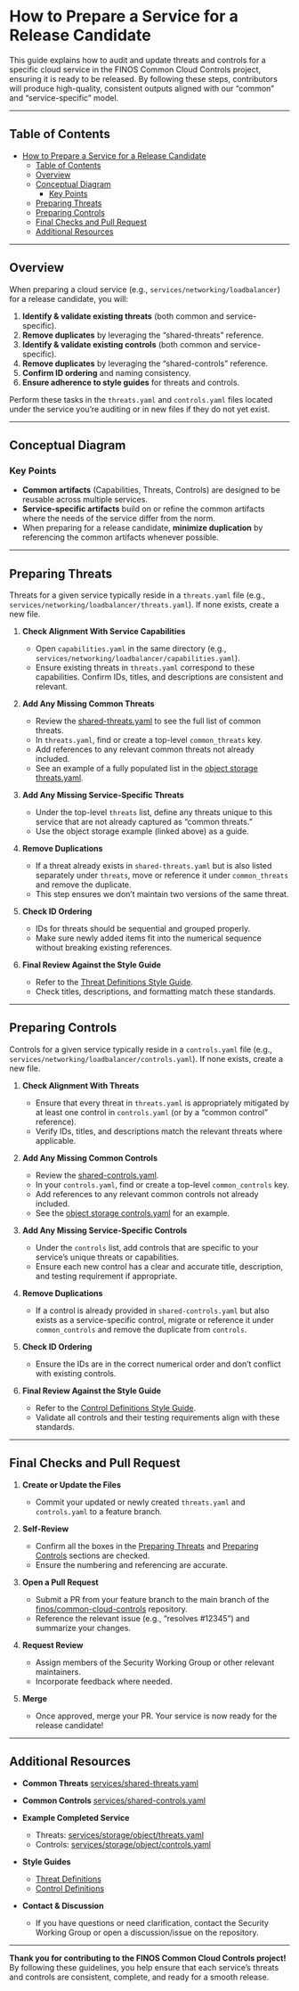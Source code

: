 # How to Prepare a Service for a Release Candidate

This guide explains how to audit and update threats and controls for a specific cloud service in the FINOS Common Cloud Controls project, ensuring it is ready to be released. By following these steps, contributors will produce high-quality, consistent outputs aligned with our “common” and “service-specific” model.

---

## Table of Contents

- [How to Prepare a Service for a Release Candidate](#how-to-prepare-a-service-for-a-release-candidate)
  - [Table of Contents](#table-of-contents)
  - [Overview](#overview)
  - [Conceptual Diagram](#conceptual-diagram)
    - [Key Points](#key-points)
  - [Preparing Threats](#preparing-threats)
  - [Preparing Controls](#preparing-controls)
  - [Final Checks and Pull Request](#final-checks-and-pull-request)
  - [Additional Resources](#additional-resources)

---

## Overview

When preparing a cloud service (e.g., `services/networking/loadbalancer`) for a release candidate, you will:

1. **Identify & validate existing threats** (both common and service-specific).
2. **Remove duplicates** by leveraging the “shared-threats” reference.
3. **Identify & validate existing controls** (both common and service-specific).
4. **Remove duplicates** by leveraging the “shared-controls” reference.
5. **Confirm ID ordering** and naming consistency.
6. **Ensure adherence to style guides** for threats and controls.

Perform these tasks in the `threats.yaml` and `controls.yaml` files located under the service you’re auditing or in new files if they do not yet exist.

---

## Conceptual Diagram

### Key Points

- **Common artifacts** (Capabilities, Threats, Controls) are designed to be reusable across multiple services.
- **Service-specific artifacts** build on or refine the common artifacts where the needs of the service differ from the norm.
- When preparing for a release candidate, **minimize duplication** by referencing the common artifacts whenever possible.

---

## Preparing Threats

Threats for a given service typically reside in a `threats.yaml` file (e.g., `services/networking/loadbalancer/threats.yaml`). If none exists, create a new file.

1. **Check Alignment With Service Capabilities**

   - Open `capabilities.yaml` in the same directory (e.g., `services/networking/loadbalancer/capabilities.yaml`).
   - Ensure existing threats in `threats.yaml` correspond to these capabilities. Confirm IDs, titles, and descriptions are consistent and relevant.

2. **Add Any Missing Common Threats**

   - Review the [shared-threats.yaml](https://github.com/finos/common-cloud-controls/blob/main/services/shared-threats.yaml) to see the full list of common threats.
   - In `threats.yaml`, find or create a top-level `common_threats` key.
   - Add references to any relevant common threats not already included.
   - See an example of a fully populated list in the [object storage threats.yaml](https://github.com/finos/common-cloud-controls/blob/main/services/storage/object/threats.yaml).

3. **Add Any Missing Service-Specific Threats**

   - Under the top-level `threats` list, define any threats unique to this service that are not already captured as “common threats.”
   - Use the object storage example (linked above) as a guide.

4. **Remove Duplications**

   - If a threat already exists in `shared-threats.yaml` but is also listed separately under `threats`, move or reference it under `common_threats` and remove the duplicate.
   - This step ensures we don’t maintain two versions of the same threat.

5. **Check ID Ordering**

   - IDs for threats should be sequential and grouped properly.
   - Make sure newly added items fit into the numerical sequence without breaking existing references.

6. **Final Review Against the Style Guide**
   - Refer to the [Threat Definitions Style Guide](https://github.com/finos/common-cloud-controls/blob/main/docs/community-guidelines/content-standards-and-practices/threat-definitions.md).
   - Check titles, descriptions, and formatting match these standards.

---

## Preparing Controls

Controls for a given service typically reside in a `controls.yaml` file (e.g., `services/networking/loadbalancer/controls.yaml`). If none exists, create a new file.

1. **Check Alignment With Threats**

   - Ensure that every threat in `threats.yaml` is appropriately mitigated by at least one control in `controls.yaml` (or by a “common control” reference).
   - Verify IDs, titles, and descriptions match the relevant threats where applicable.

2. **Add Any Missing Common Controls**

   - Review the [shared-controls.yaml](https://github.com/finos/common-cloud-controls/blob/main/services/shared-controls.yaml).
   - In your `controls.yaml`, find or create a top-level `common_controls` key.
   - Add references to any relevant common controls not already included.
   - See the [object storage controls.yaml](https://github.com/finos/common-cloud-controls/blob/main/services/storage/object/controls.yaml) for an example.

3. **Add Any Missing Service-Specific Controls**

   - Under the `controls` list, add controls that are specific to your service’s unique threats or capabilities.
   - Ensure each new control has a clear and accurate title, description, and testing requirement if appropriate.

4. **Remove Duplications**

   - If a control is already provided in `shared-controls.yaml` but also exists as a service-specific control, migrate or reference it under `common_controls` and remove the duplicate from `controls`.

5. **Check ID Ordering**

   - Ensure the IDs are in the correct numerical order and don’t conflict with existing controls.

6. **Final Review Against the Style Guide**
   - Refer to the [Control Definitions Style Guide](https://github.com/finos/common-cloud-controls/blob/main/docs/community-guidelines/content-standards-and-practices/control-definitions.md).
   - Validate all controls and their testing requirements align with these standards.

---

## Final Checks and Pull Request

1. **Create or Update the Files**

   - Commit your updated or newly created `threats.yaml` and `controls.yaml` to a feature branch.

2. **Self-Review**

   - Confirm all the boxes in the [Preparing Threats](#preparing-threats) and [Preparing Controls](#preparing-controls) sections are checked.
   - Ensure the numbering and referencing are accurate.

3. **Open a Pull Request**

   - Submit a PR from your feature branch to the main branch of the [finos/common-cloud-controls](https://github.com/finos/common-cloud-controls) repository.
   - Reference the relevant issue (e.g., “resolves #12345”) and summarize your changes.

4. **Request Review**

   - Assign members of the Security Working Group or other relevant maintainers.
   - Incorporate feedback where needed.

5. **Merge**
   - Once approved, merge your PR. Your service is now ready for the release candidate!

---

## Additional Resources

- **Common Threats**
  [services/shared-threats.yaml](https://github.com/finos/common-cloud-controls/blob/main/services/shared-threats.yaml)

- **Common Controls**
  [services/shared-controls.yaml](https://github.com/finos/common-cloud-controls/blob/main/services/shared-controls.yaml)

- **Example Completed Service**

  - Threats: [services/storage/object/threats.yaml](https://github.com/finos/common-cloud-controls/blob/main/services/storage/object/threats.yaml)
  - Controls: [services/storage/object/controls.yaml](https://github.com/finos/common-cloud-controls/blob/main/services/storage/object/controls.yaml)

- **Style Guides**

  - [Threat Definitions](https://github.com/finos/common-cloud-controls/blob/main/docs/community-guidelines/content-standards-and-practices/threat-definitions.md)
  - [Control Definitions](https://github.com/finos/common-cloud-controls/blob/main/docs/community-guidelines/content-standards-and-practices/control-definitions.md)

- **Contact & Discussion**
  - If you have questions or need clarification, contact the Security Working Group or open a discussion/issue on the repository.

---

**Thank you for contributing to the FINOS Common Cloud Controls project!** By following these guidelines, you help ensure that each service’s threats and controls are consistent, complete, and ready for a smooth release.
